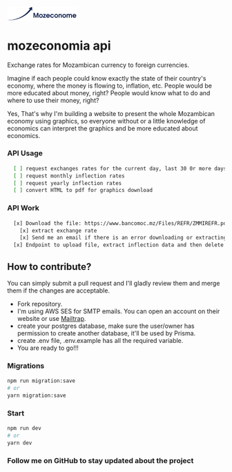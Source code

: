<p align="left">
  <img alt="mozeconomia" src="https://github.com/bboa3/mozeconome-api/blob/main/logo.png" width="160" />
</p>

# mozeconomia api
Exchange rates for Mozambican currency to foreign currencies.

Imagine if each people could know exactly the state of their country's economy, where the money is flowing to, inflation, etc. 
People would be more educated about money, right? People would know what to do and where to use their money, right?

Yes, That's why I'm building a website to present the whole Mozambican economy using graphics,
so everyone without or a little knowledge of economics can interpret the graphics and be more educated about economics.


### API Usage
```bash
  [ ] request exchanges rates for the current day, last 30 0r more days
  [ ] request monthly inflection rates
  [ ] request yearly inflection rates
  [ ] convert HTML to pdf for graphics download
```

### API Work
```bash
  [x] Download the file: https://www.bancomoc.mz/Files/REFR/ZMMIREFR.pdf every day
    [x] extract exchange rate
    [x] Send me an email if there is an error downloading or extracting exchange rates
  [x] Endpoint to upload file, extract inflection data and then delete file
```

## How to contribute?
You can simply submit a pull request and I'll gladly review them and merge them if the changes are acceptable.
 - Fork repository.
 - I'm using AWS SES for SMTP emails. You can open an account on their website or use [Mailtrap](https://mailtrap.io/).
 - create your postgres database, make sure the user/owner has permission to create another database, it'll be used by Prisma.
 - create .env file, .env.example has all the required variable.
 - You are ready to go!!!

### Migrations
```bash
npm run migration:save
# or
yarn migration:save
```
### Start
```bash
npm run dev
# or
yarn dev
```


### Follow me on GitHub to stay updated about the project

